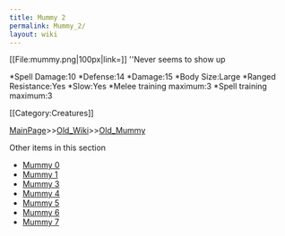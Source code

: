 ```yaml
---
title: Mummy 2
permalink: Mummy_2/
layout: wiki
---
```

[[File:mummy.png|100px|link=]] ''Never seems to show up

*Spell Damage:10
*Defense:14
*Damage:15
*Body Size:Large
*Ranged Resistance:Yes
*Slow:Yes
*Melee training maximum:3
*Spell training maximum:3

[[Category:Creatures]]

[MainPage](/keeperrl_wiki/ "wikilink")>>[Old_Wiki](/keeperrl_wiki/Old_Wiki "wikilink")>>[Old_Mummy](/keeperrl_wiki/Old_Mummy "wikilink")

Other items in this section
-    [Mummy 0](/keeperrl_wiki/Mummy_0 "wikilink")
-    [Mummy 1](/keeperrl_wiki/Mummy_1 "wikilink")
-    [Mummy 3](/keeperrl_wiki/Mummy_3 "wikilink")
-    [Mummy 4](/keeperrl_wiki/Mummy_4 "wikilink")
-    [Mummy 5](/keeperrl_wiki/Mummy_5 "wikilink")
-    [Mummy 6](/keeperrl_wiki/Mummy_6 "wikilink")
-    [Mummy 7](/keeperrl_wiki/Mummy_7 "wikilink")
